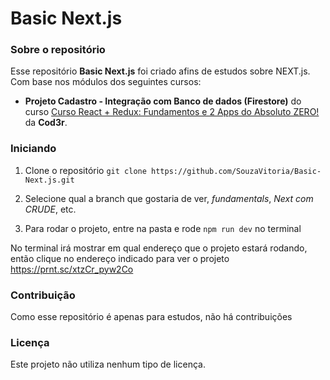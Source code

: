 # Basic Next.js

### Sobre o repositório

Esse repositório **Basic Next.js** foi criado afins de estudos sobre NEXT.js. Com base nos módulos dos seguintes cursos:

- **Projeto Cadastro - Integração com Banco de dados (Firestore)** do curso [Curso React + Redux: Fundamentos e 2 Apps do Absoluto ZERO!](https://www.udemy.com/course/react-redux-pt) da **Cod3r**.

### Iniciando

1. Clone o repositório
   `git clone https://github.com/SouzaVitoria/Basic-Next.js.git`

2. Selecione qual a branch que gostaria de ver, _fundamentals_, _Next com CRUDE_, etc.

3. Para rodar o projeto, entre na pasta e rode `npm run dev` no terminal

No terminal irá mostrar em qual endereço que o projeto estará rodando, então clique no endereço indicado para ver o projeto
https://prnt.sc/xtzCr_pyw2Co

### Contribuição

Como esse repositório é apenas para estudos, não há contribuições

### Licença

Este projeto não utiliza nenhum tipo de licença.

